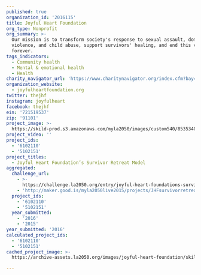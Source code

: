 ```yaml
---
published: true
organization_id: '2016115'
title: Joyful Heart Foundation
org_type: Nonprofit
org_summary: >-
  Our mission is to transform society's response to sexual assault, domestic
  violence, and child abuse, support survivors' healing, and end this violence
  forever.
tags_indicators:
  - Community health
  - Mental & emotional health
  - Health
charity_navigator_url: 'https://www.charitynavigator.org/index.cfm?bay=search.profile&ein=721519537'
organization_website:
  - joyfulheartfoundation.org
twitter: thejhf
instagram: joyfulheart
facebook: thejhf
ein: '721519537'
zip: '91101'
project_image: >-
  https://skild-prod.s3.amazonaws.com/myla2050/images/custom540/8535340073741-team88.JPG
project_video: ''
project_ids:
  - '6102110'
  - '5102151'
project_titles:
  - Joyful Heart Foundation’s Survivor Retreat Model
aggregated:
  challenge_url:
    - >-
      https://challenge.la2050.org/entry/joyful-heart-foundations-survivor-retreat-model
    - 'http://maker.good.is/myla2050live2015/projects/JHFsurvivorretreat.html'
  project_ids:
    - '6102110'
    - '5102151'
  year_submitted:
    - '2016'
    - '2015'
year_submitted: '2016'
calculated_project_ids:
  - '6102110'
  - '5102151'
cached_project_image: >-
  https://archive-assets.la2050.org/images/joyful-heart-foundation/skild-prod.s3.amazonaws.com/myla2050/images/custom540/8535340073741-team88.JPG

---
```

